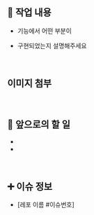 ## 🔎 작업 내용

- 기능에서 어떤 부분이

- 구현되었는지 설명해주세요

  <br/>

## 이미지 첨부



<br/>

## 🔧 앞으로의 할 일

- 

- 

  <br/>

## ➕ 이슈 정보

- [레포 이름 #이슈번호]

<br/>
